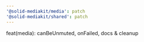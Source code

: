 ```yaml
---
'@solid-mediakit/media': patch
'@solid-mediakit/shared': patch
---
```


feat(media): canBeUnmuted, onFailed, docs & cleanup
